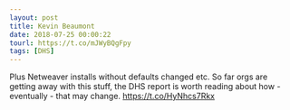 ```yaml
---
layout: post
title: Kevin Beaumont
date: 2018-07-25 00:00:22
tourl: https://t.co/mJWyBQgFpy
tags: [DHS]
---
```

Plus Netweaver installs without defaults changed etc. So far orgs are getting away with this stuff, the DHS report is worth reading about how -
 eventually -
 that may change. https://t.co/HyNhcs7Rkx